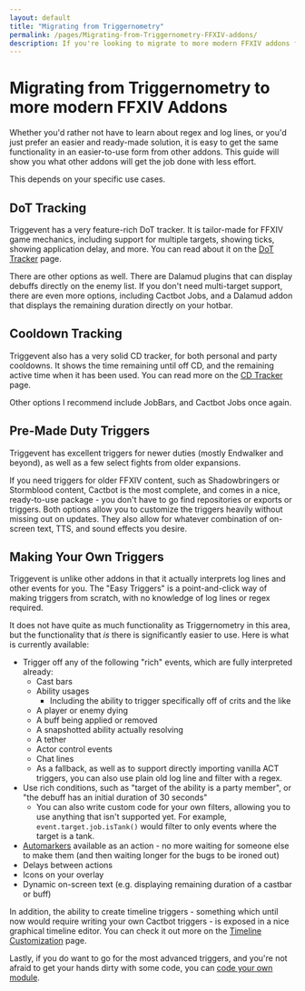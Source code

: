 ```yaml
---
layout: default
title: "Migrating from Triggernometry"
permalink: /pages/Migrating-from-Triggernometry-FFXIV-addons/
description: If you're looking to migrate to more modern FFXIV addons for triggers and UI needs, read this guide.
---
```


# Migrating from Triggernometry to more modern FFXIV Addons

Whether you'd rather not have to learn about regex and log lines, or you'd just prefer
an easier and ready-made solution, it is easy to get the same functionality in an
easier-to-use form from other addons. This guide will show you what other addons will
get the job done with less effort.

This depends on your specific use cases.

## DoT Tracking

Triggevent has a very feature-rich DoT tracker.
It is tailor-made for FFXIV game mechanics, including support for multiple targets,
showing ticks, showing application delay, and more. You can read about it on the 
[DoT Tracker](/pages/Dot-Tracker.md) page. 

There are other options as well. There are Dalamud plugins that can display debuffs
directly on the enemy list. If you don't need multi-target support, there are even more
options, including Cactbot Jobs, and a Dalamud addon that displays the remaining duration
directly on your hotbar.

## Cooldown Tracking

Triggevent also has a very solid CD tracker, for both personal and party cooldowns.
It shows the time remaining until off CD, and the remaining active time when it has
been used. You can read more on the [CD Tracker](/pages/Cooldown-Tracker.md) page.

Other options I recommend include JobBars, and Cactbot Jobs once again.

## Pre-Made Duty Triggers

Triggevent has excellent triggers for newer duties (mostly Endwalker and beyond), 
as well as a few select fights from older expansions.

If you need triggers for older FFXIV content, such as Shadowbringers or Stormblood content, 
Cactbot is the most complete, and comes in a
nice, ready-to-use package - you don't have to go find repositories or exports or triggers.
Both options allow you to customize the triggers heavily without missing out on updates.
They also allow for whatever combination of on-screen text, TTS, and sound effects
you desire.

## Making Your Own Triggers

Triggevent is unlike other addons in that it actually interprets log lines and other events
for you. The "Easy Triggers" is a point-and-click way of making triggers from scratch, with
no knowledge of log lines or regex required. 

It does not have quite as much functionality as Triggernometry in this area, but the functionality
that *is* there is significantly easier to use. Here is what is currently available:
- Trigger off any of the following "rich" events, which are fully interpreted already:
  - Cast bars
  - Ability usages
    - Including the ability to trigger specifically off of crits and the like
  - A player or enemy dying
  - A buff being applied or removed
  - A snapshotted ability actually resolving
  - A tether
  - Actor control events
  - Chat lines
  - As a fallback, as well as to support directly importing vanilla ACT triggers, you can also
    use plain old log line and filter with a regex.
- Use rich conditions, such as "target of the ability is a party member", or "the debuff has an initial duration of 30 seconds"
  - You can also write custom code for your own filters, allowing you to use anything that isn't supported yet. 
    For example, `event.target.job.isTank()` would filter to only events where the target is a tank.
- [Automarkers](/pages/Automarkers.md) available as an action - no more waiting for someone else to make them (and then waiting longer for the bugs to be ironed out)
- Delays between actions
- Icons on your overlay
- Dynamic on-screen text (e.g. displaying remaining duration of a castbar or buff)

In addition, the ability to create timeline triggers - something which until now 
would require writing your own Cactbot triggers - is exposed in a nice graphical timeline editor.
You can check it out more on the [Timeline Customization](/pages/Timeline-Customization.md) page.

Lastly, if you do want to go for the most advanced triggers, and you're not afraid to get your
hands dirty with some code, you can [code your own module](https://github.com/xpdota/triggevent-example-module).
